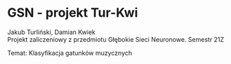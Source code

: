 # GSN - projekt Tur-Kwi
Jakub Turliński, Damian Kwiek  
Projekt zaliczeniowy z przedmiotu Głębokie Sieci Neuronowe. Semestr 21Z

Temat: Klasyfikacja gatunków muzycznych
